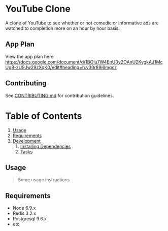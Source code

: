 # YouTube Clone

A clone of YouTube to see whether or not comedic or informative ads are watched to completion more on an hour by hour basis.

## App Plan

View the app plan here https://docs.google.com/document/d/1BOlu7W4EnU0y2OAnU2KvgkAJ1McUg8-zU9Jw29zXqK0/edit#heading=h.v30r89j6mgcz

## Contributing

See [CONTRIBUTING.md](CONTRIBUTING.md) for contribution guidelines.

# Table of Contents

1. [Usage](#Usage)
1. [Requirements](#requirements)
1. [Development](#development)
    1. [Installing Dependencies](#installing-dependencies)
    1. [Tasks](#tasks)

## Usage

> Some usage instructions

## Requirements

- Node 6.9.x
- Redis 3.2.x
- Postgresql 9.6.x
- etc



